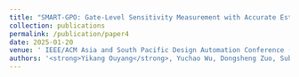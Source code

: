 ```yaml
---
title: "SMART-GPO: Gate-Level Sensitivity Measurement with Accurate Estimation for Glitch Power Optimization"
collection: publications
permalink: /publication/paper4
date: 2025-01-20
venue: ' IEEE/ACM Asia and South Pacific Design Automation Conference (ASPDAC) <strong>(Best Paper Candidate)</strong>'
authors: '<strong>Yikang Ouyang</strong>, Yuchao Wu, Dongsheng Zuo, Subhendu Roy, Tinghuan Chen, Zhiyao Xie, and Yuzhe Ma'
---
```

